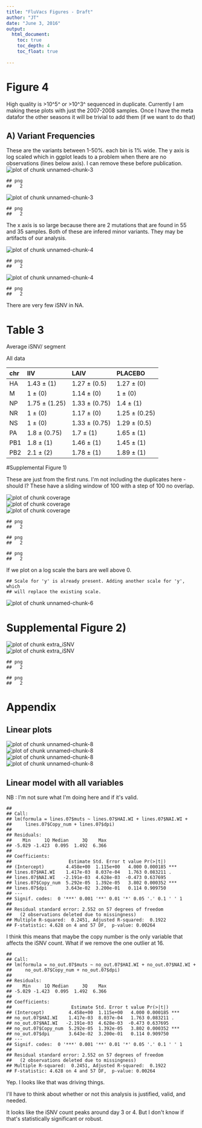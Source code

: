 ```yaml
---
title: "FluVacs Figures - Draft"
author: "JT"
date: "June 3, 2016"
output:
  html_document:
    toc: true
    toc_depth: 4
    toc_float: true
    
---
```





# Figure 4

High quality is >10^5^ or >10^3^ sequenced in duplicate.
Currently I am making these plots with just the 2007-2008 samples. Once I have the meta datafor the other seasons it will be trivial to add them (if we want to do that) 

## A) Variant Frequencies

These are the variants between 1-50%. each bin is 1% wide. The y axis is log scaled which in ggplot leads to a problem when there are no observations (lines below axis). I can remove these before publication.
<img src="figure/unnamed-chunk-3-1.png" title="plot of chunk unnamed-chunk-3" alt="plot of chunk unnamed-chunk-3" style="display: block; margin: auto;" />

```
## png 
##   2
```

<img src="figure/unnamed-chunk-3-2.png" title="plot of chunk unnamed-chunk-3" alt="plot of chunk unnamed-chunk-3" style="display: block; margin: auto;" />

```
## png 
##   2
```

The x axis is so large because there are 2 mutations that are found in 55 and 35 samples. Both of these are infered minor variants. They may be artifacts of our analysis.




<img src="figure/unnamed-chunk-4-1.png" title="plot of chunk unnamed-chunk-4" alt="plot of chunk unnamed-chunk-4" style="display: block; margin: auto;" />

```
## png 
##   2
```

<img src="figure/unnamed-chunk-4-2.png" title="plot of chunk unnamed-chunk-4" alt="plot of chunk unnamed-chunk-4" style="display: block; margin: auto;" />

```
## png 
##   2
```


There are very few iSNV in NA. 


# Table 3
Average iSNV/ segment

All data 

|chr |IIV           |LAIV          |PLACEBO       |
|:---|:-------------|:-------------|:-------------|
|HA  |1.43 ± (1)    |1.27 ± (0.5)  |1.27 ± (0)    |
|M   |1 ± (0)       |1.14 ± (0)    |1 ± (0)       |
|NP  |1.75 ± (1.25) |1.33 ± (0.75) |1.4 ± (1)     |
|NR  |1 ± (0)       |1.17 ± (0)    |1.25 ± (0.25) |
|NS  |1 ± (0)       |1.33 ± (0.75) |1.29 ± (0.5)  |
|PA  |1.8 ± (0.75)  |1.7 ± (1)     |1.65 ± (1)    |
|PB1 |1.8 ± (1)     |1.46 ± (1)    |1.45 ± (1)    |
|PB2 |2.1 ± (2)     |1.78 ± (1)    |1.89 ± (1)    |



#Supplemental Figure 1)

These are just from the first runs. I'm not including the duplicates here - should I? These have a sliding window of 100 with a step of 100 no overlap.

<img src="figure/coverage-1.png" title="plot of chunk coverage" alt="plot of chunk coverage" style="display: block; margin: auto;" /><img src="figure/coverage-2.png" title="plot of chunk coverage" alt="plot of chunk coverage" style="display: block; margin: auto;" /><img src="figure/coverage-3.png" title="plot of chunk coverage" alt="plot of chunk coverage" style="display: block; margin: auto;" />

```
## png 
##   2
```

```
## png 
##   2
```

```
## png 
##   2
```

If we plot on a log scale the bars are well above 0. 


```
## Scale for 'y' is already present. Adding another scale for 'y', which
## will replace the existing scale.
```

<img src="figure/unnamed-chunk-6-1.png" title="plot of chunk unnamed-chunk-6" alt="plot of chunk unnamed-chunk-6" style="display: block; margin: auto;" />





# Supplemental Figure 2)
<img src="figure/extra_iSNV-1.png" title="plot of chunk extra_iSNV" alt="plot of chunk extra_iSNV" style="display: block; margin: auto;" /><img src="figure/extra_iSNV-2.png" title="plot of chunk extra_iSNV" alt="plot of chunk extra_iSNV" style="display: block; margin: auto;" />

```
## png 
##   2
```

```
## png 
##   2
```


# Appendix
## Linear plots

<img src="figure/unnamed-chunk-8-1.png" title="plot of chunk unnamed-chunk-8" alt="plot of chunk unnamed-chunk-8" style="display: block; margin: auto;" /><img src="figure/unnamed-chunk-8-2.png" title="plot of chunk unnamed-chunk-8" alt="plot of chunk unnamed-chunk-8" style="display: block; margin: auto;" /><img src="figure/unnamed-chunk-8-3.png" title="plot of chunk unnamed-chunk-8" alt="plot of chunk unnamed-chunk-8" style="display: block; margin: auto;" /><img src="figure/unnamed-chunk-8-4.png" title="plot of chunk unnamed-chunk-8" alt="plot of chunk unnamed-chunk-8" style="display: block; margin: auto;" />

## Linear model with all variables

NB : I'm not sure what I'm doing here and if it's valid.


```
## 
## Call:
## lm(formula = lines.07$muts ~ lines.07$HAI.WI + lines.07$NAI.WI + 
##     lines.07$Copy_num + lines.07$dpi)
## 
## Residuals:
##    Min     1Q Median     3Q    Max 
## -5.029 -1.423  0.095  1.492  6.366 
## 
## Coefficients:
##                     Estimate Std. Error t value Pr(>|t|)    
## (Intercept)        4.458e+00  1.115e+00   4.000 0.000185 ***
## lines.07$HAI.WI    1.417e-03  8.037e-04   1.763 0.083211 .  
## lines.07$NAI.WI   -2.191e-03  4.628e-03  -0.473 0.637695    
## lines.07$Copy_num  5.292e-05  1.392e-05   3.802 0.000352 ***
## lines.07$dpi       3.643e-02  3.200e-01   0.114 0.909750    
## ---
## Signif. codes:  0 '***' 0.001 '**' 0.01 '*' 0.05 '.' 0.1 ' ' 1
## 
## Residual standard error: 2.552 on 57 degrees of freedom
##   (2 observations deleted due to missingness)
## Multiple R-squared:  0.2451,	Adjusted R-squared:  0.1922 
## F-statistic: 4.628 on 4 and 57 DF,  p-value: 0.00264
```

I think this means that maybe the copy number is the only variable that affects the iSNV count. What if we remove the one outlier at 16.

```
## 
## Call:
## lm(formula = no_out.07$muts ~ no_out.07$HAI.WI + no_out.07$NAI.WI + 
##     no_out.07$Copy_num + no_out.07$dpi)
## 
## Residuals:
##    Min     1Q Median     3Q    Max 
## -5.029 -1.423  0.095  1.492  6.366 
## 
## Coefficients:
##                      Estimate Std. Error t value Pr(>|t|)    
## (Intercept)         4.458e+00  1.115e+00   4.000 0.000185 ***
## no_out.07$HAI.WI    1.417e-03  8.037e-04   1.763 0.083211 .  
## no_out.07$NAI.WI   -2.191e-03  4.628e-03  -0.473 0.637695    
## no_out.07$Copy_num  5.292e-05  1.392e-05   3.802 0.000352 ***
## no_out.07$dpi       3.643e-02  3.200e-01   0.114 0.909750    
## ---
## Signif. codes:  0 '***' 0.001 '**' 0.01 '*' 0.05 '.' 0.1 ' ' 1
## 
## Residual standard error: 2.552 on 57 degrees of freedom
##   (2 observations deleted due to missingness)
## Multiple R-squared:  0.2451,	Adjusted R-squared:  0.1922 
## F-statistic: 4.628 on 4 and 57 DF,  p-value: 0.00264
```

Yep. I looks like that was driving things. 

I'll have to think about whether or not this analysis is justified, valid, and needed.










It looks like the iSNV count peaks around day 3 or 4. But I don't know if that's statistically significant or robust.

